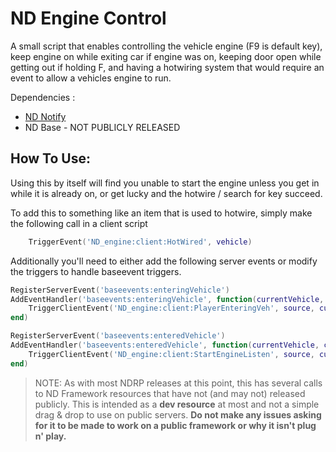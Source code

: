 # ND Engine Control
A small script that enables controlling the vehicle engine (F9 is default key), keep engine on while exiting car if engine was on, keeping door open while getting out if holding F, and having a hotwiring system that would require an event to allow a vehicles engine to run.

Dependencies :

- [ND Notify](https://github.com/NDrp/ND_notify)
- ND Base - NOT PUBLICLY RELEASED

## How To Use:
Using this by itself will find you unable to start the engine unless you get in while it is already on, or get lucky and the hotwire / search for key succeed.

To add this to something like an item that is used to hotwire, simply make the following call in a client script

```lua
    TriggerEvent('ND_engine:client:HotWired', vehicle)
```

Additionally you'll need to either add the following server events or modify the triggers to handle baseevent triggers.

```lua
RegisterServerEvent('baseevents:enteringVehicle')
AddEventHandler('baseevents:enteringVehicle', function(currentVehicle, currentSeat, displayname, netId)
	TriggerClientEvent('ND_engine:client:PlayerEnteringVeh', source, currentVehicle, currentSeat, displayname, netId)
end)

RegisterServerEvent('baseevents:enteredVehicle')
AddEventHandler('baseevents:enteredVehicle', function(currentVehicle, currentSeat, displayname)
	TriggerClientEvent('ND_engine:client:StartEngineListen', source, currentVehicle)
end)
```

>NOTE: As with most NDRP releases at this point, this has several calls to ND Framework resources that have not (and may not) released publicly. This is intended as a **dev resource** at most and not a simple drag & drop to use on public servers. **Do not make any issues asking for it to be made to work on a public framework or why it isn't plug n' play.**
